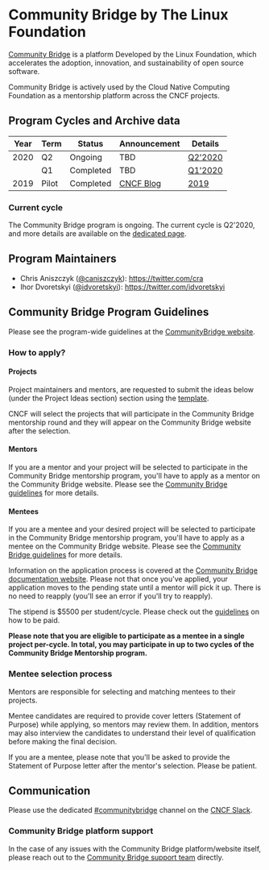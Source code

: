 # Community Bridge by The Linux Foundation

[Community Bridge](https://communitybridge.org/) is a platform Developed by the Linux Foundation, which accelerates the adoption, innovation, and sustainability of open source software.

Community Bridge is actively used by the Cloud Native Computing Foundation as
a mentorship platform across the CNCF projects.

## Program Cycles and Archive data

| Year | Term  | Status    | Announcement                                                                                                                                                         | Details                      |
|------|-------|-----------|----------------------------------------------------------------------------------------------------------------------------------------------------------------------|------------------------------|
| 2020 | Q2    | Ongoing   | TBD                                                                                                                                                                  | [Q2'2020](2020/q2/README.md) |
|      | Q1    | Completed | TBD                                                                                                                                                                  | [Q1'2020](2020/q2/README.md) |
| 2019 | Pilot | Completed | [CNCF Blog](https://www.cncf.io/blog/2019/08/22/cncf-hosts-three-student-internships-for-kubernetes-and-coredns-projects-through-linux-foundations-communitybridge/) | [2019](2019/README.md)       |

### Current cycle

The Community Bridge program is ongoing. The current cycle is Q2'2020, and more details are available on the [dedicated page](2020/q2/README.md).

## Program Maintainers

- Chris Aniszczyk ([@caniszczyk](https://github.com/caniszczyk)\): https://twitter.com/cra
- Ihor Dvoretskyi ([@idvoretskyi](https://github.com/idvoretskyi)\): https://twitter.com/idvoretskyi

## Community Bridge Program Guidelines

Please see the program-wide guidelines at the [CommunityBridge website](https://communitybridge.org/guide/).

### How to apply?

#### Projects
Project maintainers and mentors, are requested to submit the ideas below (under the Project Ideas section) section using the [template](/PROJECT_IDEA_TEMPLATE.md).

CNCF will select the projects that will participate in the Community Bridge
mentorship round and they will appear on the Community Bridge website after the selection.

#### Mentors

If you are a mentor and your project will be selected to participate in the
Community Bridge mentorship program, you'll have to apply as a mentor on the
Community Bridge website. Please see the [Community Bridge
guidelines](https://docs.linuxfoundation.org/display/DOCS/Mentors) for more
details.

#### Mentees

If you are a mentee and your desired project will be selected to participate in the
Community Bridge mentorship program, you'll have to apply as a mentee on the
Community Bridge website. Please see the [Community Bridge
guidelines](https://docs.linuxfoundation.org/display/DOCS/Mentees) for more
details.

Information on the application process is covered at the [Community Bridge
documentation
website](https://docs.linuxfoundation.org/display/DOCS/Apply+to+a+Project).
Please not that once you've applied, your application moves to the pending
state until a mentor will pick it up. There is no need to reapply (you'll see
an error if you'll try to reapply).

The stipend is $5500 per student/cycle. Please check out the
[guidelines](payments/payment_instructions.md) on how to be paid.

**Please note that you are eligible to participate as a mentee in a single project per-cycle. In total, you may participate in up to two cycles of the Community Bridge Mentorship program.**

### Mentee selection process

Mentors are responsible for selecting and matching mentees to their projects.

Mentee candidates are required to provide cover letters (Statement of Purpose) while applying, so mentors may review them. In addition, mentors may also interview the candidates to understand their level of qualification before making the final decision.

If you are a mentee, please note that you'll be asked to provide the Statement of Purpose letter
after the mentor's selection. Please be patient.

## Communication

Please use the dedicated [#communitybridge](https://cloud-native.slack.com/archives/CPV83DB51) channel on the [CNCF Slack](https://slack.cncf.io/).

### Community Bridge platform support

In the case of any issues with the Community Bridge platform/website itself, please reach out to the [Community Bridge support team](https://support.communitybridge.org/) directly.